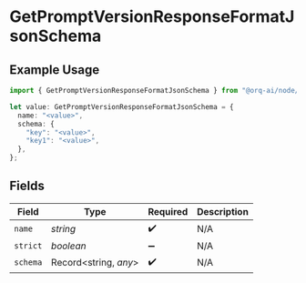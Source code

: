 # GetPromptVersionResponseFormatJsonSchema

## Example Usage

```typescript
import { GetPromptVersionResponseFormatJsonSchema } from "@orq-ai/node/models/operations";

let value: GetPromptVersionResponseFormatJsonSchema = {
  name: "<value>",
  schema: {
    "key": "<value>",
    "key1": "<value>",
  },
};
```

## Fields

| Field                 | Type                  | Required              | Description           |
| --------------------- | --------------------- | --------------------- | --------------------- |
| `name`                | *string*              | :heavy_check_mark:    | N/A                   |
| `strict`              | *boolean*             | :heavy_minus_sign:    | N/A                   |
| `schema`              | Record<string, *any*> | :heavy_check_mark:    | N/A                   |